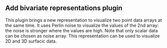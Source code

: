 ## Add bivariate representations plugin

This plugin brings a new representation to visualize two point data arrays at the same time.
It uses Perlin noise to visualize the values of the 2nd array: the noise is stronger where the values are high.
Note that only scalar data can be chosen as noise array.
This representation can be used to visualize 2D and 3D surfacic data.
